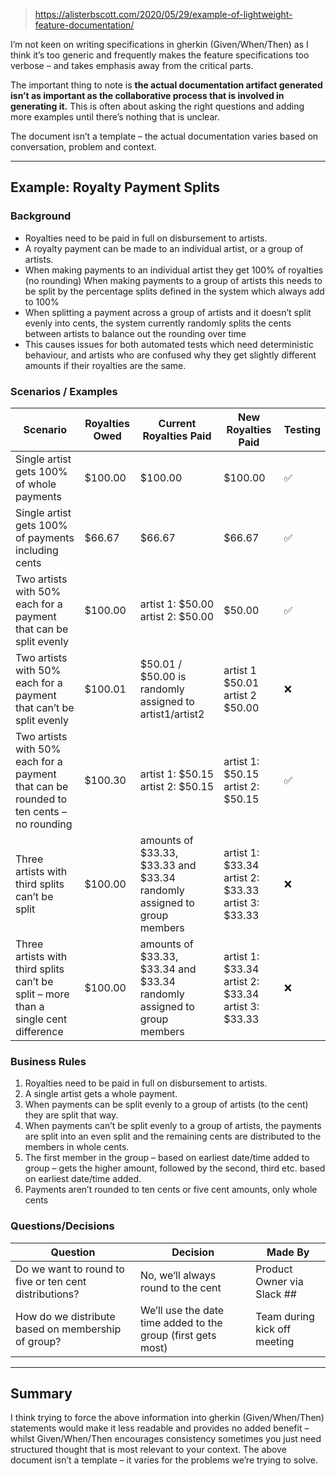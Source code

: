 
> https://alisterbscott.com/2020/05/29/example-of-lightweight-feature-documentation/

I’m not keen on writing specifications in gherkin (Given/When/Then) as I think it’s too generic and frequently makes the feature specifications too verbose – and takes emphasis away from the critical parts.

The important thing to note is **the actual documentation artifact generated isn’t as important as the collaborative process that is involved in generating it.** This is often about asking the right questions and adding more examples until there’s nothing that is unclear.

The document isn’t a template – the actual documentation varies based on conversation, problem and context.

---

## Example: Royalty Payment Splits

### Background

- Royalties need to be paid in full on disbursement to artists.
- A royalty payment can be made to an individual artist, or a group of artists.
- When making payments to an individual artist they get 100% of royalties (no rounding)
  When making payments to a group of artists this needs to be split by the percentage splits defined in the system which always add to 100%
- When splitting a payment across a group of artists and it doesn’t split evenly into cents, the system currently randomly splits the cents between artists to balance out the rounding over time
- This causes issues for both automated tests which need deterministic behaviour, and artists who are confused why they get slightly different amounts if their royalties are the same.

### Scenarios / Examples

| Scenario                                                                               | Royalties Owed | Current Royalties Paid                                                  | New Royalties Paid                                 | Testing |
| -------------------------------------------------------------------------------------- | -------------- | ----------------------------------------------------------------------- | -------------------------------------------------- | ------- |
| Single artist gets 100% of whole payments                                              | $100.00        | $100.00                                                                 | $100.00                                            | ✅      |
| Single artist gets 100% of payments including cents                                    | $66.67         | $66.67                                                                  | $66.67                                             | ✅      |
| Two artists with 50% each for a payment that can be split evenly                       | $100.00        | artist 1: $50.00 artist 2: $50.00                                       | $50.00                                             | ✅      |
| Two artists with 50% each for a payment that can’t be split evenly                     | $100.01        | $50.01 / $50.00 is randomly assigned to artist1/artist2                 | artist 1 $50.01 artist 2 $50.00                    | ❌      |
| Two artists with 50% each for a payment that can be rounded to ten cents – no rounding | $100.30        | artist 1: $50.15 artist 2: $50.15                                       | artist 1: $50.15 artist 2: $50.15                  | ✅      |
| Three artists with third splits can’t be split                                         | $100.00        | amounts of $33.33, $33.33 and $33.34 randomly assigned to group members | artist 1: $33.34 artist 2: $33.33 artist 3: $33.33 | ❌      |
| Three artists with third splits can’t be split – more than a single cent difference    | $100.00        | amounts of $33.33, $33.34 and $33.34 randomly assigned to group members | artist 1: $33.34 artist 2: $33.34 artist 3: $33.33 | ❌      |

### Business Rules

1. Royalties need to be paid in full on disbursement to artists.
2. A single artist gets a whole payment.
3. When payments can be split evenly to a group of artists (to the cent) they are split that way.
4. When payments can’t be split evenly to a group of artists, the payments are split into an even split and the remaining cents are distributed to the members in whole cents.
5. The first member in the group – based on earliest date/time added to group – gets the higher amount, followed by the second, third etc. based on earliest date/time added.
6. Payments aren’t rounded to ten cents or five cent amounts, only whole cents

### Questions/Decisions

| Question                                               | Decision                                                     | Made By                      |
| ------------------------------------------------------ | ------------------------------------------------------------ | ---------------------------- |
| Do we want to round to five or ten cent distributions? | No, we’ll always round to the cent                           | Product Owner via Slack ##   |
| How do we distribute based on membership of group?     | We’ll use the date time added to the group (first gets most) | Team during kick off meeting |

---

## Summary

I think trying to force the above information into gherkin (Given/When/Then) statements would make it less readable and provides no added benefit – whilst Given/When/Then encourages consistency sometimes you just need structured thought that is most relevant to your context. The above document isn’t a template – it varies for the problems we’re trying to solve.
